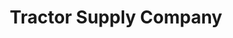 ---
title: "Tractor Supply Company"
url: /wappingers-falls/tractor-supply-company/
shop: Dorfladen
---